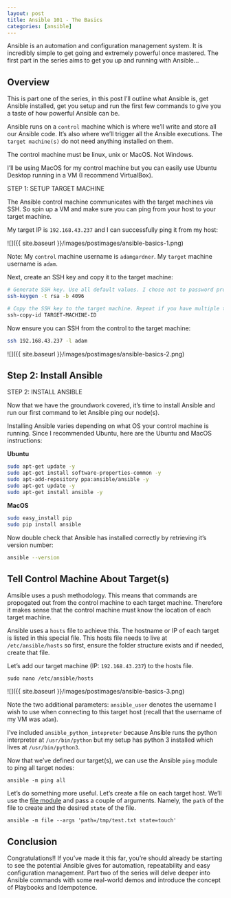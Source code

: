 ```yaml
---
layout: post
title: Ansible 101 - The Basics
categories: [ansible]
---
```


Ansible is an automation and configuration management system. It is incredibly simple to get going and extremely powerful once mastered. The first part in the series aims to get you up and running with Ansible…

## Overview

This is part one of the series, in this post I’ll outline what Ansible is, get Ansible installed, get you setup and run the first few commands to give you a taste of how powerful Ansible can be.

Ansible runs on a `control` machine which is where we’ll write and store all our Ansible code. It’s also where we’ll trigger all the Ansible executions. The `target machine(s)` do not need anything installed on them.

The control machine must be linux, unix or MacOS. Not Windows.

I’ll be using MacOS for my control machine but you can easily use Ubuntu Desktop running in a VM (I recommend VirtualBox).

STEP 1: SETUP TARGET MACHINE

The Ansible control machine communicates with the target machines via SSH. So spin up a VM and make sure you can ping from your host to your target machine.

My target IP is `192.168.43.237` and I can successfully ping it from my host:

![]({{ site.baseurl }}/images/postimages/ansible-basics-1.png)

Note: My `control` machine username is `adamgardner`. My `target` machine username is `adam`.

Next, create an SSH key and copy it to the target machine:

```bash
# Generate SSH key. Use all default values. I chose not to password protect it
ssh-keygen -t rsa -b 4096

# Copy the SSH key to the target machine. Repeat if you have multiple targets
ssh-copy-id TARGET-MACHINE-ID 
```

Now ensure you can SSH from the control to the target machine:
```bash
ssh 192.168.43.237 -l adam
```

![]({{ site.baseurl }}/images/postimages/ansible-basics-2.png)

## Step 2: Install Ansible
STEP 2: INSTALL ANSIBLE

Now that we have the groundwork covered, it’s time to install Ansible and run our first command to let Ansible ping our node(s).

Installing Ansible varies depending on what OS your control machine is running. Since I recommended Ubuntu, here are the Ubuntu and MacOS instructions:

**Ubuntu**

```bash
sudo apt-get update -y
sudo apt-get install software-properties-common -y
sudo apt-add-repository ppa:ansible/ansible -y
sudo apt-get update -y
sudo apt-get install ansible -y
```

**MacOS**

```bash
sudo easy_install pip
sudo pip install ansible
```

Now double check that Ansible has installed correctly by retrieving it’s version number:

```bash
ansible --version
```

## Tell Control Machine About Target(s)

Amsible uses a push methodology. This means that commands are propogated out from the control machine to each target machine. Therefore it makes sense that the control machine must know the location of each target machine.

Ansible uses a `hosts` file to achieve this. The hostname or IP of each target is listed in this special file. This hosts file needs to live at `/etc/ansible/hosts` so first, ensure the folder structure exists and if needed, create that file.

Let’s add our target machine (IP: `192.168.43.237`) to the hosts file.

```
sudo nano /etc/ansible/hosts
```

![]({{ site.baseurl }}/images/postimages/ansible-basics-3.png)

Note the two additional parameters: `ansible_user` denotes the username I wish to use when connecting to this target host (recall that the username of my VM was `adam`).

I’ve included `ansible_python_intepreter` because Ansible runs the python interpreter at `/usr/bin/python` but my setup has python 3 installed which lives at `/usr/bin/python3`.

Now that we’ve defined our target(s), we can use the Ansible `ping` module to ping all target nodes:

```
ansible -m ping all
```

Let’s do something more useful. Let’s create a file on each target host. We’ll use the [file module](https://docs.ansible.com/ansible/latest/modules/file_module.html) and pass a couple of arguments. Namely, the `path` of the file to create and the desired `state` of the file.

```
ansible -m file --args 'path=/tmp/test.txt state=touch'
```

## Conclusion

Congratulations!! If you’ve made it this far, you’re should already be starting to see the potential Ansible gives for automation, repeatability and easy configuration management. Part two of the series will delve deeper into Ansible commands with some real-world demos and introduce the concept of Playbooks and Idempotence.